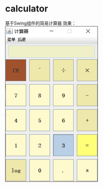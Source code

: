 # calculator
基于Swing组件的简易计算器
效果：
![Image text](https://github.com/shuangmuchenglin/Operation-playback-demo/blob/master/image/2.png)
